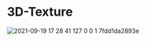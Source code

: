 # 3D-Texture
![2021-09-19 17 28 41 127 0 0 1 7fdd1da2893e](https://user-images.githubusercontent.com/8512868/133933296-0c1eac63-0d94-4b02-a0b7-65c5f93828d0.jpg)
